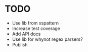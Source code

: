 # TODO

 - Use lib from xspattern
 - Increase test coverage
 - Add API docs
 - Use lib for whynot regex parsers?
 - Publish

